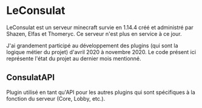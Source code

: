 # LeConsulat

LeConsulat est un serveur minecraft survie en 1.14.4 créé et administré par Shazen, Elfas et Thomeryc.
Ce serveur n'est plus en service à ce jour.

J'ai grandement participé au développement des plugins (qui sont la logique métier du projet) d'avril 2020 à novembre 2020.
Le code présent ici représente l'état du projet au dernier mois mentionné.

## ConsulatAPI

Plugin utilisé en tant qu'API pour les autres plugins qui sont spécifiques à la fonction du serveur (Core, Lobby, etc.).